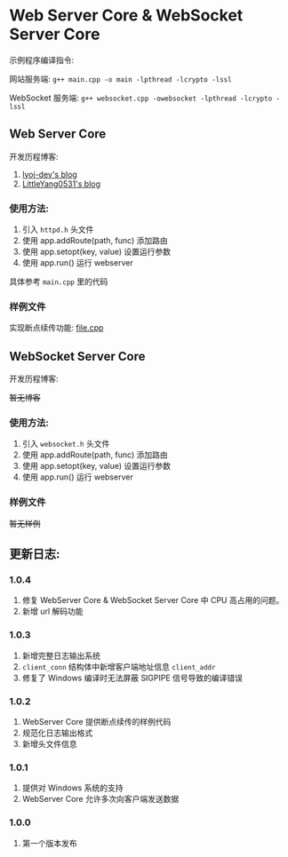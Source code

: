 # Web Server Core & WebSocket Server Core

示例程序编译指令: 

网站服务端: `g++ main.cpp -o main -lpthread -lcrypto -lssl`

WebSocket 服务端: `g++ websocket.cpp -owebsocket -lpthread -lcrypto -lssl`

## Web Server Core

开发历程博客: 

1. [lyoj-dev's blog](https://blog.lyoj.ml/archives/5/)
2. [LittleYang0531's blog](https://blog.littleyang.ml/#/post/35)

### 使用方法:

1. 引入 `httpd.h` 头文件
2. 使用 app.addRoute(path, func) 添加路由
3. 使用 app.setopt(key, value) 设置运行参数
4. 使用 app.run() 运行 webserver

具体参考 `main.cpp` 里的代码

### 样例文件

实现断点续传功能: [file.cpp](https://github.com/lyoj-dev/webserver/blob/main/example/webserver/file.cpp)

## WebSocket Server Core

开发历程博客: 

~~暂无博客~~

### 使用方法:

1. 引入 `websocket.h` 头文件
2. 使用 app.addRoute(path, func) 添加路由
3. 使用 app.setopt(key, value) 设置运行参数
4. 使用 app.run() 运行 webserver

### 样例文件

~~暂无样例~~

## 更新日志: 

### 1.0.4

1. 修复 WebServer Core & WebSocket Server Core 中 CPU 高占用的问题。
2. 新增 url 解码功能

### 1.0.3

1. 新增完整日志输出系统
2. `client_conn` 结构体中新增客户端地址信息 `client_addr`
3. 修复了 Windows 编译时无法屏蔽 SIGPIPE 信号导致的编译错误

### 1.0.2

1. WebServer Core 提供断点续传的样例代码
2. 规范化日志输出格式
3. 新增头文件信息

### 1.0.1

1. 提供对 Windows 系统的支持
2. WebServer Core 允许多次向客户端发送数据

### 1.0.0

1. 第一个版本发布